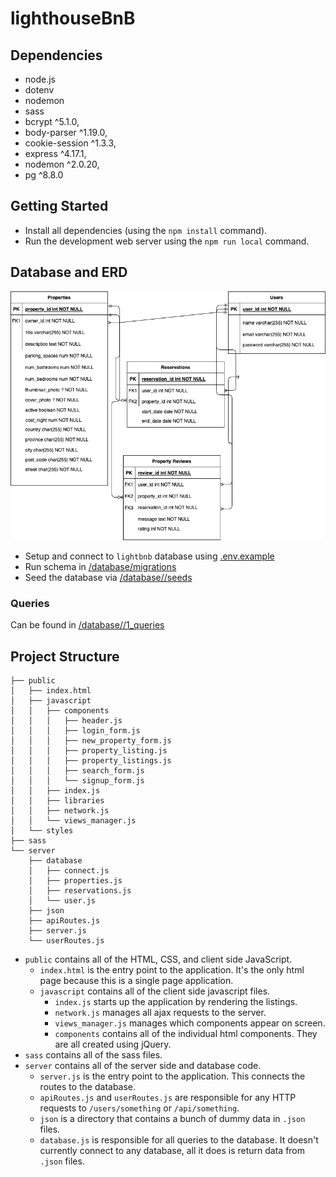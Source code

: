 # lighthouseBnB

## Dependencies
- node.js
- dotenv
- nodemon
- sass
- bcrypt ^5.1.0,
- body-parser ^1.19.0,
- cookie-session ^1.3.3,
- express ^4.17.1,
- nodemon ^2.0.20,
- pg ^8.8.0 

## Getting Started

- Install all dependencies (using the `npm install` command).
- Run the development web server using the `npm run local` command.

## Database and ERD
!["ERD for database"](erd.drawio.png)

- Setup and connect to `lightbnb` database using [.env.example](/.env.example) 
- Run schema in [/database/migrations](/database//migrations/)
- Seed the database via [/database//seeds](/database//seeds/)

### Queries
Can be found in [/database//1_queries](/database//1_queries/)

## Project Structure

```
├── public
│   ├── index.html
│   ├── javascript
│   │   ├── components 
│   │   │   ├── header.js
│   │   │   ├── login_form.js
│   │   │   ├── new_property_form.js
│   │   │   ├── property_listing.js
│   │   │   ├── property_listings.js
│   │   │   ├── search_form.js
│   │   │   └── signup_form.js
│   │   ├── index.js
│   │   ├── libraries
│   │   ├── network.js
│   │   └── views_manager.js
│   └── styles
├── sass
└── server
    ├── database
    │   ├── connect.js
    │   ├── properties.js
    │   ├── reservations.js
    │   └── user.js
    ├── json
    ├── apiRoutes.js
    ├── server.js
    └── userRoutes.js
```

* `public` contains all of the HTML, CSS, and client side JavaScript. 
  * `index.html` is the entry point to the application. It's the only html page because this is a single page application.
  * `javascript` contains all of the client side javascript files.
    * `index.js` starts up the application by rendering the listings.
    * `network.js` manages all ajax requests to the server.
    * `views_manager.js` manages which components appear on screen.
    * `components` contains all of the individual html components. They are all created using jQuery.
* `sass` contains all of the sass files. 
* `server` contains all of the server side and database code.
  * `server.js` is the entry point to the application. This connects the routes to the database.
  * `apiRoutes.js` and `userRoutes.js` are responsible for any HTTP requests to `/users/something` or `/api/something`. 
  * `json` is a directory that contains a bunch of dummy data in `.json` files.
  * `database.js` is responsible for all queries to the database. It doesn't currently connect to any database, all it does is return data from `.json` files.